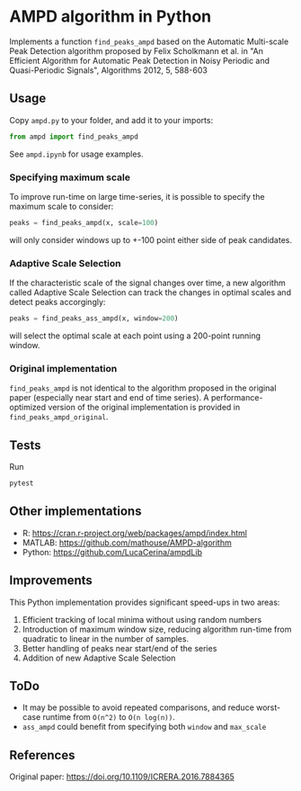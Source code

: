 # AMPD algorithm in Python
Implements a function `find_peaks_ampd` based on the Automatic Multi-scale
Peak Detection algorithm proposed by Felix Scholkmann et al. in
"An Efficient Algorithm for Automatic Peak Detection in
Noisy Periodic and Quasi-Periodic Signals", Algorithms 2012,
 5, 588-603

## Usage
Copy `ampd.py` to your folder, and add it to your imports:
```python
from ampd import find_peaks_ampd
```

See `ampd.ipynb` for usage examples.

### Specifying maximum scale
To improve run-time on large time-series, it is possible to specify the maximum scale to consider:
```python
peaks = find_peaks_ampd(x, scale=100)
```
will only consider windows up to +-100 point either side of peak candidates.

### Adaptive Scale Selection
If the characteristic scale of the signal changes over time, a new algorithm called
Adaptive Scale Selection can track the changes in optimal scales and detect peaks accorgingly:
```python
peaks = find_peaks_ass_ampd(x, window=200)
```
will select the optimal scale at each point using a 200-point running window.


### Original implementation
`find_peaks_ampd` is not identical to the algorithm proposed in the original paper (especially near start and end of time series).
 A performance-optimized version of the original implementation is provided in `find_peaks_ampd_original`.


## Tests
Run
```bash
pytest
```

## Other implementations
- R: https://cran.r-project.org/web/packages/ampd/index.html
- MATLAB: https://github.com/mathouse/AMPD-algorithm
- Python: https://github.com/LucaCerina/ampdLib

## Improvements
This Python implementation provides significant speed-ups in two areas:
1. Efficient tracking of local minima without using random numbers
2. Introduction of maximum window size, reducing algorithm run-time from
quadratic to linear in the number of samples.
3. Better handling of peaks near start/end of the series
4. Addition of new Adaptive Scale Selection 

## ToDo
- It may be possible to avoid repeated comparisons, and reduce worst-case
runtime from `O(n^2)` to `O(n log(n))`.
- `ass_ampd` could benefit from specifying both `window` and `max_scale`

## References
Original paper: https://doi.org/10.1109/ICRERA.2016.7884365
